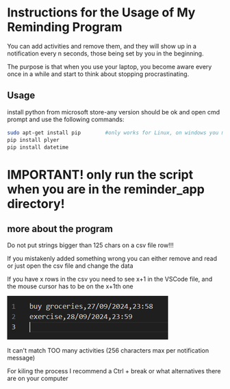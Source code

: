 # Instructions for the Usage of My Reminding Program

You can add activities and remove them, and they will show up in a notification every n seconds, those being set by you in the beginning.

The purpose is that when you use your laptop, you become aware every once in a while and start to think about stopping procrastinating.

## Usage

install python from microsoft store-any version should be ok and open cmd prompt and use the following commands: 

```bash
sudo apt-get install pip        #only works for Linux, on windows you might already have it, if not install it
pip install plyer
pip install datetime
```

# IMPORTANT! only run the script when you are in the reminder_app directory!

## more about the program

Do not put strings bigger than 125 chars on a csv file row!!!

If you mistakenly added something wrong you can either remove and read or just open the csv file and change the data

If you have x rows in the csv you need to see x+1 in the VSCode file, and the mouse cursor has to be on the x+1th one

![Exemplu](https://github.com/0catalin/reminder_app/blob/master/exemplu.png)

It can't match TOO many activities (256 characters max per notification message)

For kiling the process I recommend a Ctrl + break or what alternatives there are on your computer


